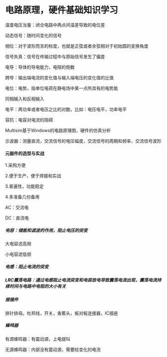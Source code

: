 # 电路原理，硬件基础知识学习



温度电压当量：闭合电路中两点间温差导致的电位差

动态信号：随时间变化的信号

相位：对于波形而言的标度，也就是正弦或者余弦相对于初始圆的变换角度

信号失真：信号在传输过程中与原始信号发生了偏差

电导：导体的导电能力，电阻的倒数

跨导：输出端电流的变化值与输入端电压的变化值的比值

电位：电势，指单位电荷在静电场中某一点所具有的电势能

同相输入和反相输入

电平：两功率或者电压之比的对数。比如：电压电平，功率电平

容抗：电容对电流的阻碍



Multisim基于Windows的电路原理图，硬件的仿真分析

示波器：测量直流，交流信号的电压幅度，交流信号的周期和频率，交流信号波形

#### 元器件的选型与实战

1.采购方便

2.便于生产，便于焊接和实战

3.普遍性，功能稳定

4.多准备几份备用

AC：交流电

DC：直流电

##### 电容：储能和滤波的作用，阻止电压的突变

大电容滤高频

小电容滤低频

##### 电感：阻止电流的突变

##### LRC震荡电路：通过电感阻止电流突变和电容放电导致震荡电流出现，震荡电流持续时间与电路中电阻的大小有关

##### 接插件

排针排母。杜邦线，开关，香蕉头，板对板连接器，IC插座

##### 蜂鸣器

有源蜂鸣器：有震动源，上电就叫

无源蜂鸣器：内部没有震动源，需要给变化的电流